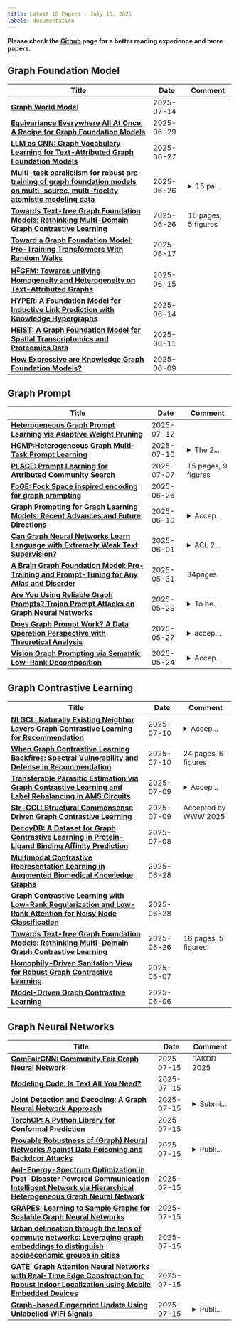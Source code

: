 ```yaml
---
title: Latest 10 Papers - July 16, 2025
labels: documentation
---
```

**Please check the [Github](https://github.com/yqhuang722/DailyArxiv) page for a better reading experience and more papers.**

## Graph Foundation Model
| **Title** | **Date** | **Comment** |
| --- | --- | --- |
| **[Graph World Model](http://arxiv.org/abs/2507.10539v1)** | 2025-07-14 |  |
| **[Equivariance Everywhere All At Once: A Recipe for Graph Foundation Models](http://arxiv.org/abs/2506.14291v2)** | 2025-06-29 |  |
| **[LLM as GNN: Graph Vocabulary Learning for Text-Attributed Graph Foundation Models](http://arxiv.org/abs/2503.03313v2)** | 2025-06-27 |  |
| **[Multi-task parallelism for robust pre-training of graph foundation models on multi-source, multi-fidelity atomistic modeling data](http://arxiv.org/abs/2506.21788v1)** | 2025-06-26 | <details><summary>15 pa...</summary><p>15 pages, 4 figures, 2 tables</p></details> |
| **[Towards Text-free Graph Foundation Models: Rethinking Multi-Domain Graph Contrastive Learning](http://arxiv.org/abs/2506.22510v1)** | 2025-06-26 | 16 pages, 5 figures |
| **[Toward a Graph Foundation Model: Pre-Training Transformers With Random Walks](http://arxiv.org/abs/2506.14098v1)** | 2025-06-17 |  |
| **[H$^2$GFM: Towards unifying Homogeneity and Heterogeneity on Text-Attributed Graphs](http://arxiv.org/abs/2506.08298v2)** | 2025-06-15 |  |
| **[HYPER: A Foundation Model for Inductive Link Prediction with Knowledge Hypergraphs](http://arxiv.org/abs/2506.12362v1)** | 2025-06-14 |  |
| **[HEIST: A Graph Foundation Model for Spatial Transcriptomics and Proteomics Data](http://arxiv.org/abs/2506.11152v1)** | 2025-06-11 |  |
| **[How Expressive are Knowledge Graph Foundation Models?](http://arxiv.org/abs/2502.13339v2)** | 2025-06-09 |  |

## Graph Prompt
| **Title** | **Date** | **Comment** |
| --- | --- | --- |
| **[Heterogeneous Graph Prompt Learning via Adaptive Weight Pruning](http://arxiv.org/abs/2507.09132v1)** | 2025-07-12 |  |
| **[HGMP:Heterogeneous Graph Multi-Task Prompt Learning](http://arxiv.org/abs/2507.07405v1)** | 2025-07-10 | <details><summary>The 2...</summary><p>The 25th International Joint Conference on Artificial Intelligence (IJCAI-25)</p></details> |
| **[PLACE: Prompt Learning for Attributed Community Search](http://arxiv.org/abs/2507.05311v1)** | 2025-07-07 | 15 pages, 9 figures |
| **[FoGE: Fock Space inspired encoding for graph prompting](http://arxiv.org/abs/2507.02937v1)** | 2025-06-26 |  |
| **[Graph Prompting for Graph Learning Models: Recent Advances and Future Directions](http://arxiv.org/abs/2506.08326v1)** | 2025-06-10 | <details><summary>Accep...</summary><p>Accepted by KDD 2025 Tutorial/Survey Track</p></details> |
| **[Can Graph Neural Networks Learn Language with Extremely Weak Text Supervision?](http://arxiv.org/abs/2412.08174v3)** | 2025-06-01 | <details><summary>ACL 2...</summary><p>ACL 2025 Main Conference, 27 pages</p></details> |
| **[A Brain Graph Foundation Model: Pre-Training and Prompt-Tuning for Any Atlas and Disorder](http://arxiv.org/abs/2506.02044v1)** | 2025-05-31 | 34pages |
| **[Are You Using Reliable Graph Prompts? Trojan Prompt Attacks on Graph Neural Networks](http://arxiv.org/abs/2410.13974v2)** | 2025-05-29 | <details><summary>To be...</summary><p>To be appeared in KDD 2025</p></details> |
| **[Does Graph Prompt Work? A Data Operation Perspective with Theoretical Analysis](http://arxiv.org/abs/2410.01635v2)** | 2025-05-27 | <details><summary>accep...</summary><p>accepted by ICML 2025</p></details> |
| **[Vision Graph Prompting via Semantic Low-Rank Decomposition](http://arxiv.org/abs/2505.04121v2)** | 2025-05-24 | <details><summary>Accep...</summary><p>Accepted by ICML 2025</p></details> |

## Graph Contrastive Learning
| **Title** | **Date** | **Comment** |
| --- | --- | --- |
| **[NLGCL: Naturally Existing Neighbor Layers Graph Contrastive Learning for Recommendation](http://arxiv.org/abs/2507.07522v1)** | 2025-07-10 | <details><summary>Accep...</summary><p>Accepted by RecSys 2025 as Spotlight Oral</p></details> |
| **[When Graph Contrastive Learning Backfires: Spectral Vulnerability and Defense in Recommendation](http://arxiv.org/abs/2507.07436v1)** | 2025-07-10 | 24 pages, 6 figures |
| **[Transferable Parasitic Estimation via Graph Contrastive Learning and Label Rebalancing in AMS Circuits](http://arxiv.org/abs/2507.06535v1)** | 2025-07-09 | <details><summary>Accep...</summary><p>Accepted by ICCAD2025. This is the initial version. Minor changes will be made</p></details> |
| **[Str-GCL: Structural Commonsense Driven Graph Contrastive Learning](http://arxiv.org/abs/2507.07141v1)** | 2025-07-09 | Accepted by WWW 2025 |
| **[DecoyDB: A Dataset for Graph Contrastive Learning in Protein-Ligand Binding Affinity Prediction](http://arxiv.org/abs/2507.06366v1)** | 2025-07-08 |  |
| **[Multimodal Contrastive Representation Learning in Augmented Biomedical Knowledge Graphs](http://arxiv.org/abs/2501.01644v2)** | 2025-06-28 |  |
| **[Graph Contrastive Learning with Low-Rank Regularization and Low-Rank Attention for Noisy Node Classification](http://arxiv.org/abs/2402.09600v2)** | 2025-06-28 |  |
| **[Towards Text-free Graph Foundation Models: Rethinking Multi-Domain Graph Contrastive Learning](http://arxiv.org/abs/2506.22510v1)** | 2025-06-26 | 16 pages, 5 figures |
| **[Homophily-Driven Sanitation View for Robust Graph Contrastive Learning](http://arxiv.org/abs/2307.12555v2)** | 2025-06-07 |  |
| **[Model-Driven Graph Contrastive Learning](http://arxiv.org/abs/2506.06212v1)** | 2025-06-06 |  |

## Graph Neural Networks
| **Title** | **Date** | **Comment** |
| --- | --- | --- |
| **[ComFairGNN: Community Fair Graph Neural Network](http://arxiv.org/abs/2411.04371v3)** | 2025-07-15 | PAKDD 2025 |
| **[Modeling Code: Is Text All You Need?](http://arxiv.org/abs/2507.11467v1)** | 2025-07-15 |  |
| **[Joint Detection and Decoding: A Graph Neural Network Approach](http://arxiv.org/abs/2501.08871v3)** | 2025-07-15 | <details><summary>Submi...</summary><p>Submitted to Transactions on Communications (R1). arXiv admin note: text overlap with arXiv:2401.16187</p></details> |
| **[TorchCP: A Python Library for Conformal Prediction](http://arxiv.org/abs/2402.12683v3)** | 2025-07-15 |  |
| **[Provable Robustness of (Graph) Neural Networks Against Data Poisoning and Backdoor Attacks](http://arxiv.org/abs/2407.10867v3)** | 2025-07-15 | <details><summary>Publi...</summary><p>Published in TMLR. Best Paper Award at the AdvML-Frontiers @ NeurIPS 2024 workshop. Code available at https://github.com/saper0/qpcert</p></details> |
| **[AoI-Energy-Spectrum Optimization in Post-Disaster Powered Communication Intelligent Network via Hierarchical Heterogeneous Graph Neural Network](http://arxiv.org/abs/2507.03401v2)** | 2025-07-15 |  |
| **[GRAPES: Learning to Sample Graphs for Scalable Graph Neural Networks](http://arxiv.org/abs/2310.03399v3)** | 2025-07-15 |  |
| **[Urban delineation through the lens of commute networks: Leveraging graph embeddings to distinguish socioeconomic groups in cities](http://arxiv.org/abs/2507.11057v1)** | 2025-07-15 |  |
| **[GATE: Graph Attention Neural Networks with Real-Time Edge Construction for Robust Indoor Localization using Mobile Embedded Devices](http://arxiv.org/abs/2507.11053v1)** | 2025-07-15 |  |
| **[Graph-based Fingerprint Update Using Unlabelled WiFi Signals](http://arxiv.org/abs/2507.11038v1)** | 2025-07-15 | <details><summary>Publi...</summary><p>Published in Proceedings of the ACM on Interactive, Mobile, Wearable and Ubiquitous Technologies, Volume 9, Issue 1, Article No. 3, Pages 1 - 26</p></details> |

